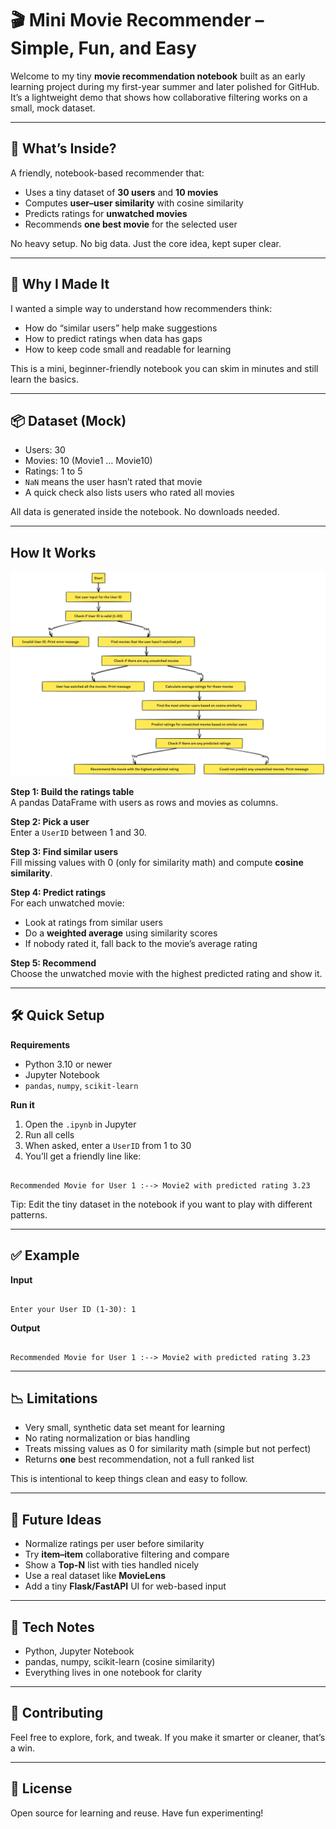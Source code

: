 
# 🎬 Mini Movie Recommender – Simple, Fun, and Easy

Welcome to my tiny **movie recommendation notebook** built as an early learning project during my first-year summer and later polished for GitHub. It’s a lightweight demo that shows how collaborative filtering works on a small, mock dataset.

---

## 🎯 What’s Inside?

A friendly, notebook-based recommender that:
- Uses a tiny dataset of **30 users** and **10 movies**
- Computes **user–user similarity** with cosine similarity
- Predicts ratings for **unwatched movies**
- Recommends **one best movie** for the selected user

No heavy setup. No big data. Just the core idea, kept super clear.

---

## 🍿 Why I Made It

I wanted a simple way to understand how recommenders think:
- How do “similar users” help make suggestions
- How to predict ratings when data has gaps
- How to keep code small and readable for learning

This is a mini, beginner-friendly notebook you can skim in minutes and still learn the basics.

---

## 📦 Dataset (Mock)

- Users: 30  
- Movies: 10 (Movie1 … Movie10)  
- Ratings: 1 to 5  
- `NaN` means the user hasn’t rated that movie  
- A quick check also lists users who rated all movies

All data is generated inside the notebook. No downloads needed.

---

## How It Works

<img src="recommend%20system.png" alt="Workflow" width="903" />


**Step 1: Build the ratings table**  
A pandas DataFrame with users as rows and movies as columns.

**Step 2: Pick a user**  
Enter a `UserID` between 1 and 30.

**Step 3: Find similar users**  
Fill missing values with 0 (only for similarity math) and compute **cosine similarity**.

**Step 4: Predict ratings**  
For each unwatched movie:
- Look at ratings from similar users
- Do a **weighted average** using similarity scores
- If nobody rated it, fall back to the movie’s average rating

**Step 5: Recommend**  
Choose the unwatched movie with the highest predicted rating and show it.

---

## 🛠️ Quick Setup

**Requirements**
- Python 3.10 or newer
- Jupyter Notebook
- `pandas`, `numpy`, `scikit-learn`

**Run it**
1. Open the `.ipynb` in Jupyter  
2. Run all cells  
3. When asked, enter a `UserID` from 1 to 30  
4. You’ll get a friendly line like:
```

Recommended Movie for User 1 :--> Movie2 with predicted rating 3.23

```

Tip: Edit the tiny dataset in the notebook if you want to play with different patterns.

---

## ✅ Example

**Input**
```

Enter your User ID (1-30): 1

```

**Output**
```

Recommended Movie for User 1 :--> Movie2 with predicted rating 3.23

```

---

## 📉 Limitations

- Very small, synthetic data set meant for learning  
- No rating normalization or bias handling  
- Treats missing values as 0 for similarity math (simple but not perfect)  
- Returns **one** best recommendation, not a full ranked list

This is intentional to keep things clean and easy to follow.

---

## 🚀 Future Ideas

- Normalize ratings per user before similarity  
- Try **item–item** collaborative filtering and compare  
- Show a **Top-N** list with ties handled nicely  
- Use a real dataset like **MovieLens**  
- Add a tiny **Flask/FastAPI** UI for web-based input

---

## 🔧 Tech Notes

- Python, Jupyter Notebook  
- pandas, numpy, scikit-learn (cosine similarity)  
- Everything lives in one notebook for clarity

---

## 🤝 Contributing

Feel free to explore, fork, and tweak. If you make it smarter or cleaner, that’s a win.

---

## 📝 License

Open source for learning and reuse. Have fun experimenting!
